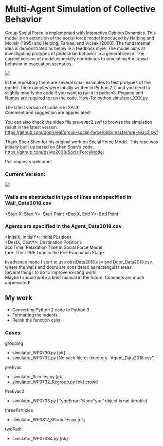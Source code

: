 # Multi-Agent Simulation of Collective Behavior

Group Social Force is implemented with Interactive Opinion Dynamics.  This model is an extension of the social force model introduced by Helbing and Molnár (1995) and Helbing, Farkas, and Vicsek (2000). 
The fundamental idea is demonstrated as below in a feedback style. The model aims at investigating protypes of pedestrian behavior in a general sense. The current version of model especially contributes to simulating the crowd behavior in evacuation scenarios.

![](https://github.com/godisreal/Many-Particle-System/blob/master/FigNew.PNG)

In the repository there are several small examples to test protypes of the model.  The examples were intially written in Python 2.7, and you need to slightly modify the code if you want to run it in python3.  Pygame and Numpy are required to run the code. 
How-To: python simulator_XXX.py

The latest version of code is in 2Path  
Comment and suggestion are appreciated!

You can also check the video file pre-evac2.swf to browse the simulation result in the latest version.  
https://github.com/godisreal/group-social-force/blob/master/pre-evac2.swf

Thank Shen Shen for his original work on Social Force Model.  This repo was initially built up based on Shen Shen's code.  
https://github.com/dslwz2008/SocialForceModel

Pull requests welcome!

### Current Version: 

![](https://github.com/godisreal/group-social-force/blob/master/Pre-Evac2/pre-evac2b.PNG)

### Walls are abstracted in type of lines and specified in Wall_Data2018.csv
<Start X, Start Y>: 	Start Point 
<End X, End Y>: 		  End Point 

### Agents are specified in the Agent_Data2018.csv
<InitalX, InitialY>: 	Initial Positions  
<DestX, DestY>: 		  Destination Positions  
acclTime: 				    Relaxation Time in Social Force Model  
tpre: 					      The TPRE Time in the Pre-Evacuation Stage  

In advance mode I start to use obstData2018.csv and Door_Data2018.csv, where the walls and doors are considered as rectangular areas.  
Several things to do to improve existing work!  
Maybe I should write a brief manual in the future.  Commets are much appreciated!

## My work
- Converting Python 2 code to Python 3
- Formatting the indents
- Relink the function calls

### Cases
grouping
- simulator_WP0730.py [ok]
- simulator_WP0732.py [No such file or directory: 'Agent_Data2018.csv']

preEvac
- simulator_3circles.py [ok]
- simulator_WP0732_Regroup.py [ok] crowd

PreEvac2
- simulator_WP0733.py [TypeError: 'NoneType' object is not iterable]

threeParticles
- simulator_WP0817_3Particles.py [ok]

twoPath
- simulator_WP07334.py [ok]